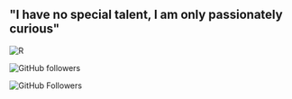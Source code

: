 ## "I have no special talent, I am only passionately curious"
![R](https://github.com/user-attachments/assets/3c823f8b-2927-4423-bf37-d3cd08e15c8d)

![GitHub followers](https://github-readme-stats.hackclub.dev/api/wakatime?username=19276&api_domain=hackatime.hackclub.com&&custom_title=Hackatime+Stats&layout=compact&cache_seconds=0&langs_count=8&theme=shadow_blue)

![GitHub Followers](https://hackatime-badge.hackclub.com/U08BBLXCCFL/HackClub-Moonshot)

<!--
**Pnbcris/Pnbcris** is a ✨ _special_ ✨ repository because its `README.md` (this file) appears on your GitHub profile.

Here are some ideas to get you started:

- 🔭 I’m currently working on ...
- 🌱 I’m currently learning ...
- 👯 I’m looking to collaborate on ...
- 🤔 I’m looking for help with ...
- 💬 Ask me about ...
- 📫 How to reach me: ...
- 😄 Pronouns: ...
- ⚡ Fun fact: ...
-->
